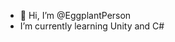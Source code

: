 - 👋 Hi, I’m @EggplantPerson
-  I’m currently learning Unity and C#

<!---
EggplantPerson/EggplantPerson is a ✨ special ✨ repository because its `README.md` (this file) appears on your GitHub profile.
You can click the Preview link to take a look at your changes.
--->
